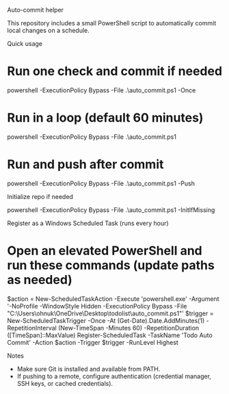 Auto-commit helper

This repository includes a small PowerShell script to automatically commit local changes on a schedule.

Quick usage

# Run one check and commit if needed
powershell -ExecutionPolicy Bypass -File .\auto_commit.ps1 -Once

# Run in a loop (default 60 minutes)
powershell -ExecutionPolicy Bypass -File .\auto_commit.ps1

# Run and push after commit
powershell -ExecutionPolicy Bypass -File .\auto_commit.ps1 -Push

Initialize repo if needed

powershell -ExecutionPolicy Bypass -File .\auto_commit.ps1 -InitIfMissing

Register as a Windows Scheduled Task (runs every hour)

# Open an elevated PowerShell and run these commands (update paths as needed)
$action = New-ScheduledTaskAction -Execute 'powershell.exe' -Argument '-NoProfile -WindowStyle Hidden -ExecutionPolicy Bypass -File "C:\Users\ohnuk\OneDrive\Desktop\todolist\auto_commit.ps1"'
$trigger = New-ScheduledTaskTrigger -Once -At (Get-Date).Date.AddMinutes(1) -RepetitionInterval (New-TimeSpan -Minutes 60) -RepetitionDuration ([TimeSpan]::MaxValue)
Register-ScheduledTask -TaskName 'Todo Auto Commit' -Action $action -Trigger $trigger -RunLevel Highest

Notes
- Make sure Git is installed and available from PATH.
- If pushing to a remote, configure authentication (credential manager, SSH keys, or cached credentials).